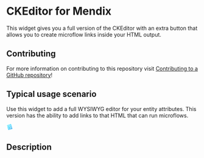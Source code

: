# CKEditor for Mendix

This widget gives you a full version of the CKEditor with an extra button that allows you to create microflow links inside your HTML output.

## Contributing

For more information on contributing to this repository visit [Contributing to a GitHub repository](https://world.mendix.com/display/howto50/Contributing+to+a+GitHub+repository)!

## Typical usage scenario

Use this widget to add a full WYSIWYG editor for your entity attributes. This version has the ability to add links to that HTML that can run microflows.

![test](/assets/icon.png)
 
## Description

